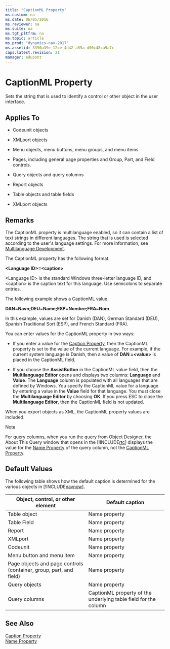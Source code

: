 ```yaml
---
title: "CaptionML Property"
ms.custom: na
ms.date: 06/05/2016
ms.reviewer: na
ms.suite: na
ms.tgt_pltfrm: na
ms.topic: article
ms.prod: "dynamics-nav-2017"
ms.assetid: 3390a39e-12ce-4d42-a55a-d00c48ca9a7c
caps.latest.revision: 21
manager: edupont
---
```

# CaptionML Property
Sets the string that is used to identify a control or other object in the user interface.  
  
## Applies To  
  
-   Codeunit objects  
  
-   XMLport objects  
  
-   Menu objects, menu buttons, menu groups, and menu items  
  
-   Pages, including general page properties and Group, Part, and Field controls.  
  
-   Query objects and query columns  
  
-   Report objects  
  
-   Table objects and table fields  
  
-   XMLport objects  
  
## Remarks  
 The CaptionML property is multilanguage enabled, so it can contain a list of text strings in different languages. The string that is used is selected according to the user's language settings. For more information, see [Multilanguage Development](Multilanguage-Development.md).  
  
 The CaptionML property has the following format.  
  
 **\<Language ID>=\<caption>**  
  
 \<Language ID> is the standard Windows three-letter language ID, and \<caption> is the caption text for this language. Use semicolons to separate entries.  
  
 The following example shows a CaptionML value.  
  
 **DAN=Navn;DEU=Name;ESP=Nombre;FRA=Nom**  
  
 In this example, values are set for Danish \(DAN\), German Standard \(DEU\), Spanish Traditional Sort \(ESP\), and French Standard \(FRA\).  
  
 You can enter values for the CaptionML property in two ways:  
  
-   If you enter a value for the [Caption Property](Caption-Property-duplicate.md), then the CaptionML property is set to the value of the current language. For example, if the current system language is Danish, then a value of **DAN =\<value>** is placed in the CaptionML field.  
  
-   If you choose the **AssistButton** in the CaptionML value field, then the **Multilanguage Editor** opens and displays two columns: **Language** and **Value**. The **Language** column is populated with all languages that are defined by Windows. You specify the CaptionML value for a language by entering a value in the **Value** field for that language. You must close the **Multilanguage Editor** by choosing **OK**. If you press ESC to close the **Multilanguage Editor**, then the CaptionML field is not updated.  
  
 When you export objects as XML, the CaptionML property values are included.  
  
> [!NOTE]  
>  For query columns, when you run the query from Object Designer, the About This Query window that opens in the [!INCLUDE[rtc](includes/rtc_md.md)] displays the value for the [Name Property](Name-Property-duplicate.md) of the query column, not the [CaptionML Property](CaptionML-Property.md).  
  
## Default Values  
 The following table shows how the default caption is determined for the various objects in [!INCLUDE[navnow](includes/navnow_md.md)].  
  
|Object, control, or other element|Default caption|  
|---------------------------------------|---------------------|  
|Table object|Name property|  
|Table Field|Name property|  
|Report|Name property|  
|XMLport|Name property|  
|Codeunit|Name property|  
|Menu button and menu item|Name property|  
|Page objects and page controls \(container, group, part, and field\)|Name property|  
|Query objects|Name property|  
|Query columns|CaptionML property of the underlying table field for the column|  
  
## See Also  
 [Caption Property](Caption-Property-duplicate.md)   
 [Name Property](Name-Property-duplicate.md)